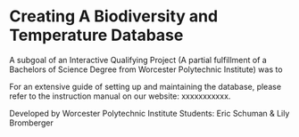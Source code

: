 # Creating A Biodiversity and Temperature Database

A subgoal of an Interactive Qualifying Project (A partial fulfillment of a Bachelors of Science Degree from Worcester Polytechnic Institute) was to

For an extensive guide of setting up and maintaining the database, please refer to the instruction manual on our website: xxxxxxxxxxx.

Developed by Worcester Polytechnic Institute Students: Eric Schuman & Lily Bromberger
